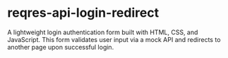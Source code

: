 # reqres-api-login-redirect
A lightweight login authentication form built with HTML, CSS, and JavaScript. This form validates user input via a mock API and redirects to another page upon successful login.
